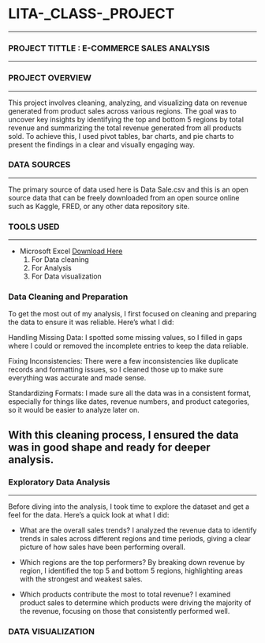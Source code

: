 # LITA-_CLASS-_PROJECT
---

### PROJECT TITTLE : E-COMMERCE SALES ANALYSIS
---

### PROJECT OVERVIEW
---
This project involves cleaning, analyzing, and visualizing data on revenue generated from product sales across various regions. 
The goal was to uncover key insights by identifying the top and bottom 5 regions by total revenue and summarizing the total revenue generated from all products sold.
To achieve this, I used pivot tables, bar charts, and pie charts to present the findings in a clear and visually engaging way.

 ### DATA SOURCES
 ---
The primary source of data used here is Data Sale.csv and this is an open source data that can be freely downloaded from an open source online such as Kaggle, FRED, or any other data repository site.


### TOOLS USED 
---
- Microsoft Excel [Download Here](https://www.microsoft.com)
     1. For Data cleaning
     2. For Analysis
     3. For Data visualization

### Data Cleaning  and Preparation 

To get the most out of my analysis, I first focused on cleaning and preparing the data to ensure it was reliable. Here’s what I did:

Handling Missing Data:
I spotted some missing values, so I filled in gaps where I could or removed the incomplete entries to keep the data reliable.

Fixing Inconsistencies:
There were a few inconsistencies like duplicate records and formatting issues, so I cleaned those up to make sure everything was accurate and made sense.

Standardizing Formats:
I made sure all the data was in a consistent format, especially for things like dates, revenue numbers, and product categories, so it would be easier to analyze later on.

With this cleaning process, I ensured the data was in good shape and ready for deeper analysis.
----

### Exploratory  Data Analysis 
----
Before diving into the analysis, I took time to explore the dataset and get a feel for the data. Here’s a quick look at what I did:
  -  What are the overall sales trends?
      I analyzed the revenue data to identify trends in sales across different regions and time periods, giving a clear picture of how sales have been performing overall.

 -  Which regions are the top performers?
      By breaking down revenue by region, I identified the top 5 and bottom 5 regions, highlighting areas with the strongest and weakest sales.

-  Which products contribute the most to total revenue?
      I examined product sales to determine which products were driving the majority of the revenue, focusing on those that consistently performed well.

### DATA VISUALIZATION   



